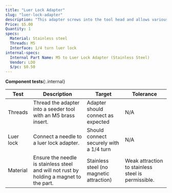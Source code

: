 ```yaml
---
title: "Luer Lock Adapter"
slug: "luer-lock-adapter"
description: "This adapter screws into the tool head and allows various luer lock needles to be quickly attached for seed injection."
Price: $5.00
Quantity: 1
specs:
  Material: Stainless steel
  Threads: M5
  Interface: 1/4 turn luer lock
internal-specs:
  Internal Part Name: M5 to Luer Lock Adapter (Stainless Steel)
  Vendor: LDO
  $/pc: $0.50
---
```


**Component tests**{:.internal}

|Test         |Description  |Target       |Tolerance    |
|-------------|-------------|-------------|-------------|
|Threads      |Thread the adapter into a seeder tool with an M5 brass insert.|Adapter should connect as expected|N/A
|Luer lock    |Connect a needle to a luer lock adapter.|Should connect securely with a 1/4 turn|N/A
|Material     |Ensure the needle is stainless steel and will not rust by holding a magnet to the part.|Stainless steel (no magnetic attraction)|Weak attraction to stainless steel is permissible.